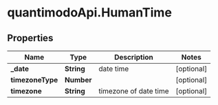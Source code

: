 # quantimodoApi.HumanTime

## Properties
Name | Type | Description | Notes
------------ | ------------- | ------------- | -------------
**_date** | **String** | date time | [optional] 
**timezoneType** | **Number** |  | [optional] 
**timezone** | **String** | timezone of date time | [optional] 


